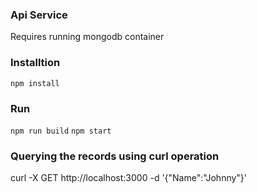 ### Api Service

Requires running mongodb container

### Installtion

`npm install`

### Run
`npm run build`
`npm start`

### Querying the records using curl operation
curl -X GET http://localhost:3000 -d '{"Name":"Johnny"}'